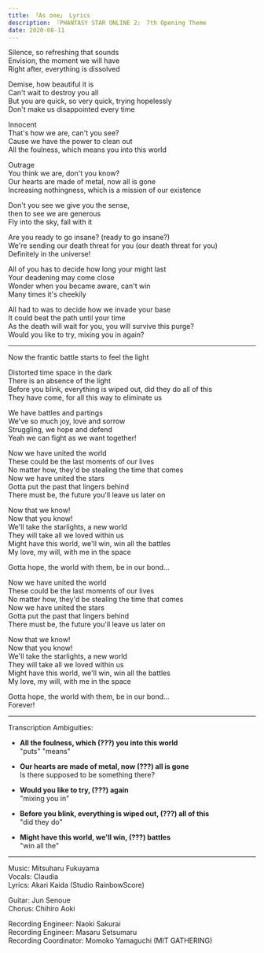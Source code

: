 ```yaml
---
title: 「As one」 Lyrics
description: 『PHANTASY STAR ONLINE 2』 7th Opening Theme
date: 2020-08-11
---
```


Silence, so refreshing that sounds  
Envision, the moment we will have  
Right after, everything is dissolved

Demise, how beautiful it is  
Can't wait to destroy you all  
But you are quick, so very quick, trying hopelessly  
Don't make us disappointed every time

Innocent  
That's how we are, can't you see?  
Cause we have the power to clean out  
All the foulness, which means you into this world

Outrage  
You think we are, don't you know?  
Our hearts are made of metal, now all is gone  
Increasing nothingness, which is a mission of our existence

Don't you see we give you the sense,  
then to see we are generous  
Fly into the sky, fall with it

Are you ready to go insane? (ready to go insane?)  
We're sending our death threat for you (our death threat for you)  
Definitely in the universe!

All of you has to decide how long your might last  
Your deadening may come close  
Wonder when you became aware, can't win  
Many times it's cheekily

All had to was to decide how we invade your base  
It could beat the path until your time  
As the death will wait for you, you will survive this purge?  
Would you like to try, mixing you in again?

---

Now the frantic battle starts to feel the light

Distorted time space in the dark  
There is an absence of the light  
Before you blink, everything is wiped out, did they do all of this  
They have come, for all this way to eliminate us

We have battles and partings  
We've so much joy, love and sorrow  
Struggling, we hope and defend  
Yeah we can fight as we want together!

Now we have united the world  
These could be the last moments of our lives  
No matter how, they'd be stealing the time that comes  
Now we have united the stars  
Gotta put the past that lingers behind  
There must be, the future you'll leave us later on

Now that we know!  
Now that you know!  
We'll take the starlights, a new world  
They will take all we loved within us  
Might have this world, we'll win, win all the battles  
My love, my will, with me in the space

Gotta hope, the world with them, be in our bond...

Now we have united the world  
These could be the last moments of our lives  
No matter how, they'd be stealing the time that comes  
Now we have united the stars  
Gotta put the past that lingers behind  
There must be, the future you'll leave us later on

Now that we know!  
Now that you know!  
We'll take the starlights, a new world  
They will take all we loved within us  
Might have this world, we'll win, win all the battles  
My love, my will, with me in the space

Gotta hope, the world with them, be in our bond...  
Forever!

---

Transcription Ambiguities:

- **All the foulness, which (???) you into this world**  
  "puts" "means"

- **Our hearts are made of metal, now (???) all is gone**  
  Is there supposed to be something there?

- **Would you like to try, (???) again**  
  "mixing you in"

- **Before you blink, everything is wiped out, (???) all of this**  
  "did they do"

- **Might have this world, we'll win, (???) battles**  
  "win all the"

---

Music: Mitsuharu Fukuyama  
Vocals: Claudia  
Lyrics: Akari Kaida (Studio RainbowScore)

Guitar: Jun Senoue  
Chorus: Chihiro Aoki

Recording Engineer: Naoki Sakurai  
Recording Engineer: Masaru Setsumaru  
Recording Coordinator: Momoko Yamaguchi (MIT GATHERING)
